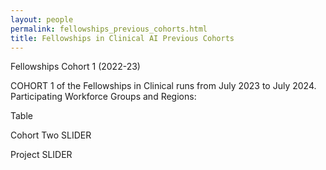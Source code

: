 ```yaml
---
layout: people
permalink: fellowships_previous_cohorts.html
title: Fellowships in Clinical AI Previous Cohorts
---
```


Fellowships Cohort 1 (2022-23) 

COHORT 1 of the Fellowships in Clinical runs from July 2023 to July 2024. Participating Workforce Groups and Regions:  

Table  

Cohort Two SLIDER 

Project SLIDER 
